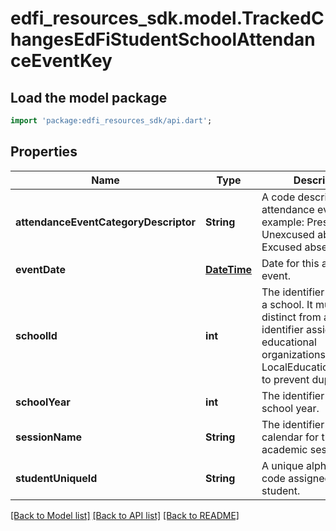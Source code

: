# edfi_resources_sdk.model.TrackedChangesEdFiStudentSchoolAttendanceEventKey

## Load the model package
```dart
import 'package:edfi_resources_sdk/api.dart';
```

## Properties
Name | Type | Description | Notes
------------ | ------------- | ------------- | -------------
**attendanceEventCategoryDescriptor** | **String** | A code describing the attendance event, for example:         Present         Unexcused absence         Excused absence         Tardy. | [optional] 
**eventDate** | [**DateTime**](DateTime.md) | Date for this attendance event. | [optional] 
**schoolId** | **int** | The identifier assigned to a school. It must be distinct from any other identifier assigned to educational organizations, such as a LocalEducationAgencyId, to prevent duplication. | [optional] 
**schoolYear** | **int** | The identifier for the school year. | [optional] 
**sessionName** | **String** | The identifier for the calendar for the academic session. | [optional] 
**studentUniqueId** | **String** | A unique alphanumeric code assigned to a student. | [optional] 

[[Back to Model list]](../README.md#documentation-for-models) [[Back to API list]](../README.md#documentation-for-api-endpoints) [[Back to README]](../README.md)



